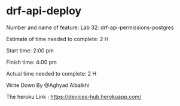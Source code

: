 # drf-api-deploy


Number and name of feature: Lab 32: drf-api-permissions-postgres



Estimate of time needed to complete: 2 H

Start time: 2:00 pm

Finish time: 4:00 pm

Actual time needed to complete: 2 H

Write Down By @Aghyad Albalkhi

The  heroku Link : 
https://devices-hub.herokuapp.com/

